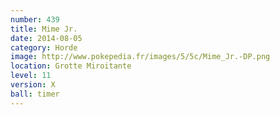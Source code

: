 ```yaml
---
number: 439
title: Mime Jr.
date: 2014-08-05
category: Horde
image: http://www.pokepedia.fr/images/5/5c/Mime_Jr.-DP.png
location: Grotte Miroitante
level: 11
version: X
ball: timer
---
```


